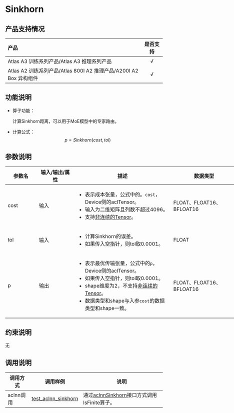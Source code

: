 # Sinkhorn

## 产品支持情况

| 产品                                                         | 是否支持 |
| :----------------------------------------------------------- | :------: |
| <term>Atlas A3 训练系列产品/Atlas A3 推理系列产品</term>     |    √     |
| <term>Atlas A2 训练系列产品/Atlas 800I A2 推理产品/A200I A2 Box 异构组件</term> |    √     |

## 功能说明

- 算子功能：

  计算Sinkhorn距离，可以用于MoE模型中的专家路由。
- 计算公式：
  $$
  p=Sinkhorn(cost, tol)
  $$
  
## 参数说明

<table style="undefined;table-layout: fixed; width: 1576px"><colgroup>
  <col style="width: 100px">
  <col style="width: 120px">
  <col style="width: 310px">
  <col style="width: 212px">
  <col style="width: 100px">
  </colgroup>
  <thead>
    <tr>
      <th>参数名</th>
      <th>输入/输出/属性</th>
      <th>描述</th>
      <th>数据类型</th>
      <th>数据格式</th>
    </tr></thead>
  <tbody>
    <tr>
      <td>cost</td>
      <td>输入</td>
      <td>
        <ul>
          <li>表示成本张量，公式中的。<code>cost</code>，Device侧的aclTensor。</li>
          <li>输入为二维矩阵且列数不超过4096。</li>
          <li>支持<a href="../../docs/context/非连续的Tensor.md">非连续的Tensor</a>。</li>
        </ul>
      </td>
      <td>FLOAT、FLOAT16、BFLOAT16</td>
      <td>ND</td>
    </tr>
    <tr>
      <td>tol</td>
      <td>输入</td>
      <td>
        <ul>
          <li>计算Sinkhorn的误差。</li>
          <li>如果传入空指针，则tol取0.0001。</li>
        </ul>
      </td>
      <td>FLOAT</td>
      <td>ND</td>
    </tr>
    <tr>
      <td>p</td>
      <td>输出</td>
      <td>
        <ul>
          <li>表示最优传输张量，公式中的<code>p</code>，Device侧的aclTensor。</li>
          <li>如果传入空指针，则tol取0.0001。</li>
          <li>shape维度为2，不支持<a href="../../../docs/context/非连续的Tensor.md">非连续的Tensor</a>。</li>
          <li>数据类型和shape与入参<code>cost</code>的数据类型和shape一致。</li>
        </ul>
      </td>
      <td>FLOAT、FLOAT16、BFLOAT16</td>
      <td>ND</td>
    </tr>
  </tbody></table>

## 约束说明

无

## 调用说明

| 调用方式 | 调用样例                                                                   | 说明                                                             |
|--------------|------------------------------------------------------------------------|----------------------------------------------------------------|
| aclnn调用 | [test_aclnn_sinkhorn](./examples/test_aclnn_sinkhorn.cpp) | 通过[aclnnSinkhorn](./docs/aclnnSinkhorn.md)接口方式调用IsFinite算子。    |




